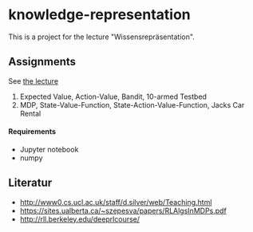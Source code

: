 # knowledge-representation

This is a project for the lecture "Wissensrepräsentation".

## Assignments

See [the lecture](https://moodle.htw-berlin.de/course/view.php?id=14471)

1. Expected Value, Action-Value, Bandit, 10-armed Testbed
2. MDP, State-Value-Function, State-Action-Value-Function, Jacks Car Rental

#### Requirements

- Jupyter notebook
- numpy

## Literatur

- http://www0.cs.ucl.ac.uk/staff/d.silver/web/Teaching.html
- https://sites.ualberta.ca/~szepesva/papers/RLAlgsInMDPs.pdf
- http://rll.berkeley.edu/deeprlcourse/
